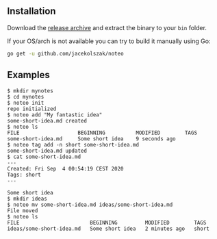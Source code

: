 ## Installation

Download the [release archive](https://github.com/jacekolszak/noteo/releases) and extract the binary to your `bin` folder.

If your OS/arch is not available you can try to build it manually using Go:

```bash
go get -u github.com/jacekolszak/noteo
```

## Examples

```
$ mkdir mynotes
$ cd mynotes
$ noteo init
repo initialized
$ noteo add "My fantastic idea"
some-short-idea.md created
$ noteo ls
FILE                   BEGINNING          MODIFIED        TAGS                                    
some-short-idea.md     Some short idea    9 seconds ago          	        
$ noteo tag add -n short some-short-idea.md
some-short-idea.md updated
$ cat some-short-idea.md
---
Created: Fri Sep  4 00:54:19 CEST 2020
Tags: short
---

Some short idea 
$ mkdir ideas
$ noteo mv some-short-idea.md ideas/some-short-idea.md
File moved
$ noteo ls
FILE                       BEGINNING         MODIFIED        TAGS                                    
ideas/some-short-idea.md   Some short idea   2 minutes ago   short
```
